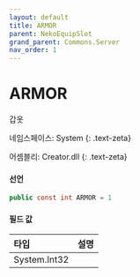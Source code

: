 ```yaml
---
layout: default
title: ARMOR
parent: NekoEquipSlot
grand_parent: Commons.Server
nav_order: 1
---
```


<!-- 아래로 편집 -->

# ARMOR

갑옷

네임스페이스: System
{: .text-zeta}

어셈블리: Creator.dll
{: .text-zeta}

#### 선언

```cs
public const int ARMOR = 1
```

#### 필드 값

|타입|설명|
|:-|:-|
|System.Int32|

<!-- #### 예제

```lua
    예제 코드
``` -->